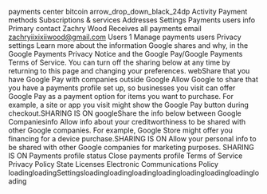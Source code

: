 payments center
bitcoin
arrow_drop_down_black_24dp
Activity
Payment methods
Subscriptions & services
Addresses
Settings
Payments users
info
Primary contact
Zachry Wood
Receives all payments email
zachryiixixiiwood@gmail.com
Users
1
Manage payments users
Privacy settings
Learn more about the information Google shares and why, in the Google Payments Privacy Notice and the Google Pay/Google Payments Terms of Service. You can turn off the sharing below at any time by returning to this page and changing your preferences.
webShare that you have Google Pay with companies outside Google
Allow Google to share that you have a payments profile set up, so businesses you visit can offer Google Pay as a payment option for items you want to purchase.
For example, a site or app you visit might show the Google Pay button during checkout.SHARING IS ON
googleShare the info below between Google Companiesinfo
Allow info about your creditworthiness to be shared with other Google companies.
For example, Google Store might offer you financing for a device purchase.SHARING IS ON
Allow your personal info to be shared with other Google companies for marketing purposes.
SHARING IS ON
Payments profile status
Close payments profile
Terms of Service
Privacy Policy
State Licenses
Electronic Communications Policy
loadingloadingSettingsloadingloadingloadingloadingloadingloadingloadingloading
